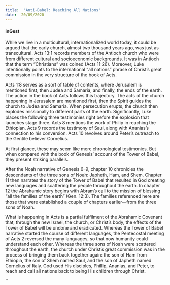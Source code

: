```yaml
---
title:  'Anti-Babel: Reaching All Nations'
date:  20/09/2020
---
```


#### inGest

While we live in a multicultural, internationalized world today, it could be argued that the early church, almost two thousand years ago, was just as transcultural. Acts 13:1 records members of the Antioch church who were from different cultural and socioeconomic backgrounds. It was in Antioch that the term “Christians” was coined (Acts 11:26). Moreover, Luke intentionally points to the international “all nations” phrase of Christ’s great commission in the very structure of the book of Acts.

Acts 1:8 serves as a sort of table of contents, where Jerusalem is mentioned first, then Judea and Samaria, and finally, the ends of the earth. The action in the book of Acts follows this trajectory. The acts of the church happening in Jerusalem are mentioned first, then the Spirit guides the church to Judea and Samaria. When persecution erupts, the church then explodes missionally to different parts of the earth. Significantly, Luke places the following three testimonies right before the explosion that launches stage three. Acts 8 mentions the work of Philip in reaching the Ethiopian. Acts 9 records the testimony of Saul, along with Ananias’s connection to his conversion. Acts 10 revolves around Peter’s outreach to the Gentile believer Cornelius.

At first glance, these may seem like mere chronological testimonies. But when compared with the book of Genesis’ account of the Tower of Babel, they present striking parallels.

After the Noah narrative of Genesis 6–9, chapter 10 chronicles the descendants of the three sons of Noah: Japheth, Ham, and Shem. Chapter 11 then narrates the story of the Tower of Babel that resulted in God creating new languages and scattering the people throughout the earth. In chapter 12 the Abrahamic story begins with Abram’s call to the mission of blessing “all the families of the earth” (Gen. 12:3). The families referenced here are those that were established a couple of chapters earlier—from the three sons of Noah.

What is happening in Acts is a partial fulfilment of the Abrahamic Covenant that, through the new Israel, the church, or Christ’s body, the effects of the Tower of Babel will be undone and eradicated. Whereas the Tower of Babel narrative started the course of different languages, the Pentecostal meeting of Acts 2 reversed the many languages, so that now humanity could understand each other. Whereas the three sons of Noah were scattered throughout the earth, the church under Christ’s great commission was in the process of bringing them back together again: the son of Ham from Ethiopia, the son of Shem named Saul, and the son of Japheth named Cornelius of Italy. God used His disciples, Phillip, Ananias, and Peter, to reach and call all nations back to being His children through Christ.

``